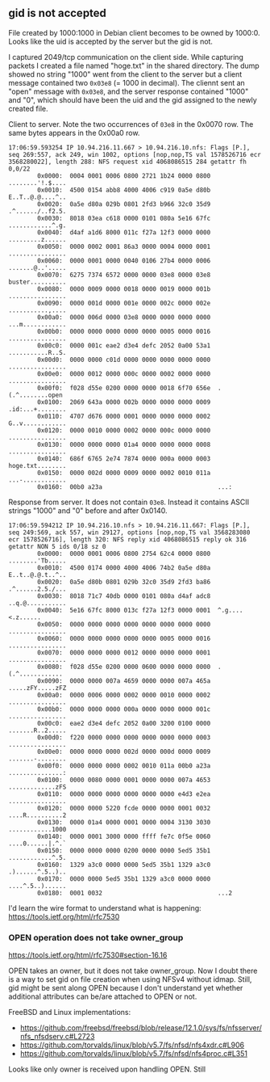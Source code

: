 ## gid is not accepted

File created by 1000:1000 in Debian client becomes to be owned by 1000:0. Looks
like the uid is accepted by the server but the gid is not.

I captured 2049/tcp communication on the client side. While capturing packets
I created a file named "hoge.txt" in the shared directory. The dump showed no
string "1000" went from the client to the server but a client message contained
two `0x03e8` (= 1000 in decimal). The cliennt sent an "open" message with
`0x03e8`, and the server response contained "1000" and "0", which should have
been the uid and the gid assigned to the newly created file.

Client to server. Note the two occurrences of `03e8` in the 0x0070 row. The
same bytes appears in the 0x00a0 row.
```
17:06:59.593254 IP 10.94.216.11.667 > 10.94.216.10.nfs: Flags [P.], seq 269:557, ack 249, win 1002, options [nop,nop,TS val 1578526716 ecr 3568280022], length 288: NFS request xid 4068086515 284 getattr fh 0,0/22
        0x0000:  0004 0001 0006 0800 2721 1b24 0000 0800  ........'!.$....
        0x0010:  4500 0154 abb8 4000 4006 c919 0a5e d80b  E..T..@.@....^..
        0x0020:  0a5e d80a 029b 0801 2fd3 b966 32c0 35d9  .^....../..f2.5.
        0x0030:  8018 03ea c618 0000 0101 080a 5e16 67fc  ............^.g.
        0x0040:  d4af a1d6 8000 011c f27a 12f3 0000 0000  .........z......
        0x0050:  0000 0002 0001 86a3 0000 0004 0000 0001  ................
        0x0060:  0000 0001 0000 0040 0106 27b4 0000 0006  .......@..'.....
        0x0070:  6275 7374 6572 0000 0000 03e8 0000 03e8  buster..........
        0x0080:  0000 0009 0000 0018 0000 0019 0000 001b  ................
        0x0090:  0000 001d 0000 001e 0000 002c 0000 002e  ...........,....
        0x00a0:  0000 006d 0000 03e8 0000 0000 0000 0000  ...m............
        0x00b0:  0000 0000 0000 0000 0000 0005 0000 0016  ................
        0x00c0:  0000 001c eae2 d3e4 defc 2052 0a00 53a1  ...........R..S.
        0x00d0:  0000 0000 c01d 0000 0000 0000 0000 0000  ................
        0x00e0:  0000 0012 0000 000c 0000 0002 0000 0000  ................
        0x00f0:  f028 d55e 0200 0000 0000 0018 6f70 656e  .(.^........open
        0x0100:  2069 643a 0000 002b 0000 0000 0000 0009  .id:...+........
        0x0110:  4707 d676 0000 0001 0000 0000 0000 0002  G..v............
        0x0120:  0000 0010 0000 0002 0000 000c 0000 0000  ................
        0x0130:  0000 0000 0000 01a4 0000 0000 0000 0008  ................
        0x0140:  686f 6765 2e74 7874 0000 000a 0000 0003  hoge.txt........
        0x0150:  0000 002d 0000 0009 0000 0002 0010 011a  ...-............
        0x0160:  00b0 a23a                                ...:
```

Response from server. It does not contain `03e8`. Instead it contains ASCII
strings "1000" and "0" before and after 0x0140.
```
17:06:59.594212 IP 10.94.216.10.nfs > 10.94.216.11.667: Flags [P.], seq 249:569, ack 557, win 29127, options [nop,nop,TS val 3568283080 ecr 1578526716], length 320: NFS reply xid 4068086515 reply ok 316 getattr NON 5 ids 0/18 sz 0
        0x0000:  0000 0001 0006 0800 2754 62c4 0000 0800  ........'Tb.....
        0x0010:  4500 0174 0000 4000 4006 74b2 0a5e d80a  E..t..@.@.t..^..
        0x0020:  0a5e d80b 0801 029b 32c0 35d9 2fd3 ba86  .^......2.5./...
        0x0030:  8018 71c7 40db 0000 0101 080a d4af adc8  ..q.@...........
        0x0040:  5e16 67fc 8000 013c f27a 12f3 0000 0001  ^.g....<.z......
        0x0050:  0000 0000 0000 0000 0000 0000 0000 0000  ................
        0x0060:  0000 0000 0000 0000 0000 0005 0000 0016  ................
        0x0070:  0000 0000 0000 0012 0000 0000 0000 0001  ................
        0x0080:  f028 d55e 0200 0000 0600 0000 0000 0000  .(.^............
        0x0090:  0000 0000 007a 4659 0000 0000 007a 465a  .....zFY.....zFZ
        0x00a0:  0000 0006 0000 0002 0000 0010 0000 0002  ................
        0x00b0:  0000 0000 0000 000a 0000 0000 0000 001c  ................
        0x00c0:  eae2 d3e4 defc 2052 0a00 3200 0100 0000  .......R..2.....
        0x00d0:  f220 0000 0000 0000 0000 0000 0000 0003  ................
        0x00e0:  0000 0000 0000 002d 0000 000d 0000 0009  .......-........
        0x00f0:  0000 0000 0000 0002 0010 011a 00b0 a23a  ...............:
        0x0100:  0000 0080 0000 0001 0000 0000 007a 4653  .............zFS
        0x0110:  0000 0000 0000 0000 0000 0000 e4d3 e2ea  ................
        0x0120:  0000 0000 5220 fcde 0000 0000 0001 0032  ....R..........2
        0x0130:  0000 01a4 0000 0001 0000 0004 3130 3030  ............1000
        0x0140:  0000 0001 3000 0000 ffff fe7c 0f5e 0060  ....0......|.^.`
        0x0150:  0000 0000 0000 0200 0000 0000 5ed5 35b1  ............^.5.
        0x0160:  1329 a3c0 0000 0000 5ed5 35b1 1329 a3c0  .)......^.5..)..
        0x0170:  0000 0000 5ed5 35b1 1329 a3c0 0000 0000  ....^.5..)......
        0x0180:  0001 0032                                ...2
```

I'd learn the wire format to understand what is happening:
https://tools.ietf.org/html/rfc7530


### OPEN operation does not take owner_group

https://tools.ietf.org/html/rfc7530#section-16.16

OPEN takes an owner, but it does not take owner_group. Now I doubt there is a way to set gid on file creation when using NFSv4 without idmap. Still, gid might be sent along OPEN because I don't understand yet whether additional attributes can be/are attached to OPEN or not.

FreeBSD and Linux implementations:

- https://github.com/freebsd/freebsd/blob/release/12.1.0/sys/fs/nfsserver/nfs_nfsdserv.c#L2723
- https://github.com/torvalds/linux/blob/v5.7/fs/nfsd/nfs4xdr.c#L906
- https://github.com/torvalds/linux/blob/v5.7/fs/nfsd/nfs4proc.c#L351

Looks like only owner is received upon handling OPEN. Still 
